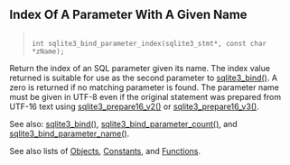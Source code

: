 ## Index Of A Parameter With A Given Name




> ```
> 
> int sqlite3_bind_parameter_index(sqlite3_stmt*, const char *zName);
> 
> ```



Return the index of an SQL parameter given its name. The
index value returned is suitable for use as the second
parameter to [sqlite3\_bind()](../c3ref/bind_blob.html). A zero
is returned if no matching parameter is found. The parameter
name must be given in UTF\-8 even if the original statement
was prepared from UTF\-16 text using [sqlite3\_prepare16\_v2()](../c3ref/prepare.html) or
[sqlite3\_prepare16\_v3()](../c3ref/prepare.html).


See also: [sqlite3\_bind()](../c3ref/bind_blob.html),
[sqlite3\_bind\_parameter\_count()](../c3ref/bind_parameter_count.html), and
[sqlite3\_bind\_parameter\_name()](../c3ref/bind_parameter_name.html).


See also lists of
 [Objects](../c3ref/objlist.html),
 [Constants](../c3ref/constlist.html), and
 [Functions](../c3ref/funclist.html).


